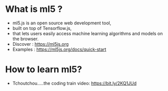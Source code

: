 # What is ml5 ? 
* ml5.js is an open source web development tool, 
* built on top of Tensorflow.js, 
* that lets users easily access machine learning algorithms and models on the browser. 
* Discover : https://ml5js.org 
* Examples : https://ml5js.org/docs/quick-start

# How to learn ml5? 
* Tchoutchou.....the coding train video: https://bit.ly/2KQ1JUd
